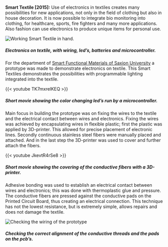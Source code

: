 **Smart Textile [2015]:** Use of electronics in textiles creates many possibilities for new applications, not only in the field of clothing but also in house decoration. It is now possible to integrate bio monitoring into clothing, for healthcare, sports, fire fighters and many more applications. Also fashion can use electronics to produce unique items for personal use.

![Working Smart Textile in hand.](img/work/smart/Smart_in_hand_color.jpg)
##### Electronics on textile, with wiring, led’s, batteries and microcontroller.

For the department of [Smart Functional Materials of Saxion University](https://www.saxion.nl/designentechnologie/site/over/lectoraten/smart/smartfunctionalmaterials_english/ "Smart Functional Materials website.") a prototype was made to demonstrate electronics on textile. This Smart Textiles demonstrates the possibilities with programmable lighting integrated into the textile. 

{{< youtube TK7mxrelKEQ >}}
##### Short movie showing the color changing led’s run by a microcontroller.

Main focus in building the prototype was on fixing the wires to the textile and the electrical contact between wires and electronics. Fixing the wires was achieved by encapsulating wires in flexible plastic; first the plastic was applied by 3D-printer. This allowed for precise placement of electronic lines. Secondly continuous stainless steel fibers were manually placed and attached. And in the last step the 3D-printer was used to cover and further attach the fibers.

{{< youtube JkevtR4rSe8 >}}
##### Short movie showing the covering of the conductive fibers with a 3D-printer.

Adhesive bonding was used to establish an electrical contact between wires and electronics; this was done with thermoplastic glue and pressure. The conductive fibers are pressed against the conductive pads on the Printed Circuit Board, thus creating an electrical connection. This technique has not the lowest resistance, but is extremely simple, allows repairs and does not damage the textile. 

![Checking the wiring of the prototype](img/work/smart/Smart_checking_wires.jpg)
##### Checking the correct alignment of the conductive threads and the pads on the pcb’s.
